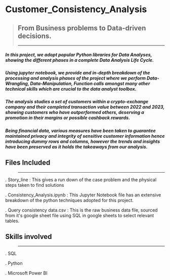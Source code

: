 # Customer_Consistency_Analysis
> ## From Business problems to Data-driven decisions.
> ***
##### In this project, we adopt popular Python libraries for Data Analyses, showing the different phases in a complete Data Analysis Life Cycle.
 
##### Using jupyter notebook, we provide and in-depth breakdown of the processing and analysis phases of the project where we perform Data-Wrangling, Data-Manipulation, Function calls amongst many other technical skills which are crucial to the data analyst toolbox.
 
##### The analysis studies a set of customers within a crypto-exchange company and their completed transaction value between 2022 and 2023, showing customers who have outperformed others, deserving a promotion in their margins or possible cashback rewards.
 
##### Being financial data, various measures have been taken to guarantee maintained privacy and integrity of sensitive customer information hence introducing dummy rows and columns, however the trends and insights have been preserved as it holds the takeaways from our analysis.


## Files Included
> ***
. Story_line : This gives a run down of the case problem and the physical steps taken to find solutions

. Consistency_Analysis.ipynb : This Jupyter Notebook file has an extensive breakdown of the python techniques adopted for this project.

. Query consistency data.csv : This is the raw business data file, sourced from it's google sheet file using SQL in google sheets to select relevant tables.


## Skills involved
> ***
. SQL

. Python

. Microsoft Power BI
